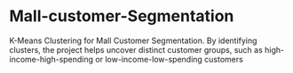 # Mall-customer-Segmentation
K-Means Clustering for  Mall Customer Segmentation. By identifying clusters, the project helps uncover distinct customer groups, such as high-income-high-spending or low-income-low-spending customers
